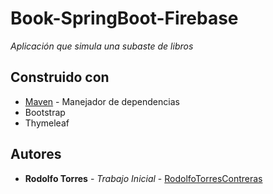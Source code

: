 # Book-SpringBoot-Firebase


_Aplicación que simula una subaste de libros_




## Construido con 

* [Maven](https://maven.apache.org/) - Manejador de dependencias
* Bootstrap
* Thymeleaf




## Autores 


* **Rodolfo Torres** - *Trabajo Inicial* - [RodolfoTorresContreras](https://github.com/RodolfoTorresContreras)







